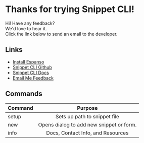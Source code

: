 # Thanks for trying Snippet CLI!

Hi! Have any feedback?  
We'd love to hear it.  
Click the link below to send an email to the developer.

## Links

- [Install Espanso](https://espanso.org/)
- [Snippet CLI Github](https://www.github.com/ajmarkow/snippet_cli)
- [Snippet CLI Docs](https:/docs.snippetcli.com)
- [Email Me Feedback](mailto:aj@ajm.codes)

## Commands

| **Command**  |      **Purpose**      |
|----------|:------------------:|
| setup |  Sets up path to snippet file |
| new |    Opens dialog to add new snippet or form.  |
| info| Docs, Contact Info, and Resources |